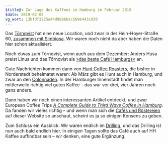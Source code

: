 ```yaml
---
$title@: Zur Lage des Kaffees in Hamburg im Februar 2019
$date: 2019-02-05
vg_wort: 13bfdf2225a44d988bbac5696443cd30
---
```


Das [Tōrnqvist]([url('/content/cafes/tornqvist.md')]) hat eine neue Location, und zwar in der Hein-Hoyer-Straße 60, [zusammen mit Simbiosa](https://www.facebook.com/events/2167976613264468/). Wir waren noch nicht da aber haben die Daten hier schon aktualisiert.

Noch etwas zum Tōrnqvist, wenn auch aus dem Dezember: Anders Husa preist Linus und das Tōrnqvist als [»das beste Café Hamburgs«](https://andershusa.com/tornqvist-the-best-coffee-shop-in-hamburg-its-a-fruit-barista-geek-linus-koster) an.

Gute Nachrichten kommen dann von [Hunt Coffee Roasters]([url('/content/cafes/hunt.md')]), die bisher in Norderstedt beheimatet waren: Ab März gibt es Hunt auch in Hamburg, und zwar an den [Colonnaden](https://www.hamburg.de/colonnaden/). In der Hamburger Innenstadt findet man mittlerweile richtig viel guten Kaffee – das war vor drei, vier Jahren noch ganz anders.

Dann haben wir noch einen interessanten Artikel entdeckt, und zwar European Coffee Trips [_A Complete Guide to Third Wave Coffee in Hamburg_](https://europeancoffeetrip.com/a-complete-guide-to-third-wave-coffee-in-hamburg/). Da fanden wir vieles richtig – und wenn man sich die [Cafés und Röstereien]([url('/content/pages/cafes.md')]) auf dieser Website so anschaut, scheint es ja so einigen Konsens zu geben.

Zum Schluss ein Ausblick: Wir waren endlich im [Drilling](https://www.facebook.com/drillinghamburg), und das Drilling ist nun auch bald endlich hier. In einigen Tagen sollte das Café auch auf HH Kaffee auffindbar sein – wir denken, eine gute Ergänzung.